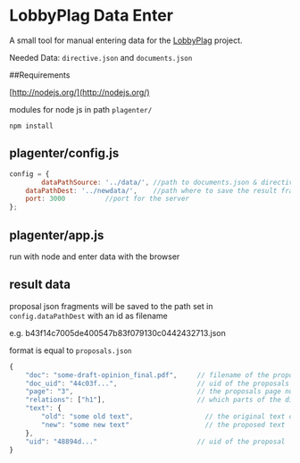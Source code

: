 # LobbyPlag Data Enter

A small tool for manual entering data for the [LobbyPlag](http://www.lobbyplag.eu/) project.

Needed Data: `directive.json` and `documents.json`

##Requirements

[http://nodejs.org/](http://nodejs.org/)

modules for node js in path `plagenter/`

	npm install
	
## plagenter/config.js

```` javascript
config = {
        dataPathSource: '../data/',	//path to documents.json & directive.json
	dataPathDest: '../newdata/',	//path where to save the result fragment json files
	port: 3000			//port for the server
};
````

## plagenter/app.js

run with node and enter data with the browser


## result data

proposal json fragments will be saved to the path set in `config.dataPathDest` with an id as filename

e.g. b43f14c7005de400547b83f079130c0442432713.json

format is equal to `proposals.json` 

```` javascript
{
	"doc": "some-draft-opinion_final.pdf",     // filename of the proposals source
	"doc_uid": "44c03f...",                    // uid of the proposals source
	"page": "3",                               // the proposals page number in the source 
	"relations": ["h1"],                       // which parts of the directive the proposal relates to
	"text": {
		"old": "some old text",                  // the original text of the directive
		"new": "some new text"                   // the proposed text
	},
	"uid": "48894d..."                         // uid of the proposal 
}
````
